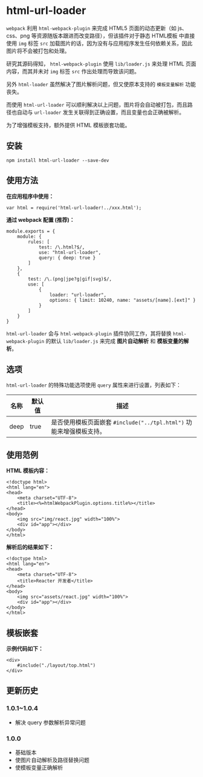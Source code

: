 html-url-loader
===
`webpack` 利用 `html-webpack-plugin` 来完成 HTML5 页面的动态更新（如 js、css、png 等资源随版本跟进而改变路径），但该插件对于静态 HTML模板 中直接使用 `img` 标签 `src` 加载图片的话，因为没有与应用程序发生任何依赖关系，因此图片将不会被打包和处理。

研究其源码得知， `html-webpack-plugin` 使用 `lib/loader.js` 来处理 HTML 页面内容，而其并未对 `img` 标签 `src` 作出处理而导致该问题。

另外 `html-loader` 虽然解决了图片解析问题，但又使原本支持的 `模板变量解析` 功能丧失。

而使用 `html-url-loader` 可以顺利解决以上问题，图片将会自动被打包，而且路径也自动与 `url-loader` 发生关联得到正确设置，而且变量也会正确被解析。

为了增强模板支持，额外提供 HTML 模板嵌套功能。



## 安装
```
npm install html-url-loader --save-dev
```

## 使用方法
**在应用程序中使用：**
```
var html = require('html-url-loader!../xxx.html');
```

**通过 webpack 配置 (推荐)：**
```
module.exports = {
    module: {
        rules: [
            test: /\.html?$/,
            use: "html-url-loader",
            query: { deep: true }
        ]
    },
    {
    	test: /\.(png|jpe?g|gif|svg)$/,
    	use: [
    		{
    			loader: "url-loader",
    			options: { limit: 10240, name: "assets/[name].[ext]" }
    		}
    	]
    }
}
```
`html-url-loader` 会与 `html-webpack-plugin` 插件协同工作，其将替换 `html-webpack-plugin` 的默认 `lib/loader.js` 来完成 **图片自动解析** 和 **模板变量的解析**。

## 选项
`html-url-loader` 的特殊功能选项使用 `query` 属性来进行设置，列表如下：

名称|默认值|描述
---|---|---
deep | true | 是否使用模板页面嵌套 `#include("../tpl.html")` 功能来增强模板支持。


## 使用范例
**HTML 模板内容：**
```
<!doctype html>
<html lang="en">
<head>
	<meta charset="UTF-8">
	<title><%=htmlWebpackPlugin.options.title%></title>
</head>
<body>
	<img src="img/react.jpg" width="100%">
	<div id="app"></div>
</body>
</html>
```
**解析后的结果如下：**

```
<!doctype html>
<html lang="en">
<head>
	<meta charset="UTF-8">
	<title>Reacter 开发者</title>
</head>
<body>
	<img src="assets/react.jpg" width="100%">
	<div id="app"></div>
</body>
</html>
```



## 模板嵌套
**示例代码如下：**
```
<div>
    #include("./layout/top.html")
</div>
```

## 更新历史
### 1.0.1~1.0.4
- 解决 query 参数解析异常问题

### 1.0.0
- 基础版本
- 使图片自动解析及路径替换问题
- 使模板变量正确解析